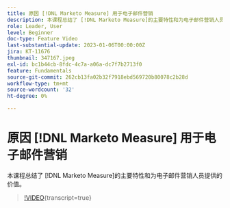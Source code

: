 ```yaml
---
title: 原因 [!DNL Marketo Measure] 用于电子邮件营销
description: 本课程总结了 [!DNL Marketo Measure]的主要特性和为电子邮件营销人员提供的价值。
role: Leader, User
level: Beginner
doc-type: Feature Video
last-substantial-update: 2023-01-06T00:00:00Z
jira: KT-11676
thumbnail: 347167.jpeg
exl-id: bc1b44cb-8fdc-4c7a-a06a-dc7f7b2713f0
feature: Fundamentals
source-git-commit: 262cb13fa02b32f7918ebd569720b80078c2b28d
workflow-type: tm+mt
source-wordcount: '32'
ht-degree: 0%

---
```


# 原因 [!DNL Marketo Measure] 用于电子邮件营销

本课程总结了 [!DNL Marketo Measure]的主要特性和为电子邮件营销人员提供的价值。

>[!VIDEO](https://video.tv.adobe.com/v/347167/?learn=on){transcript=true}
